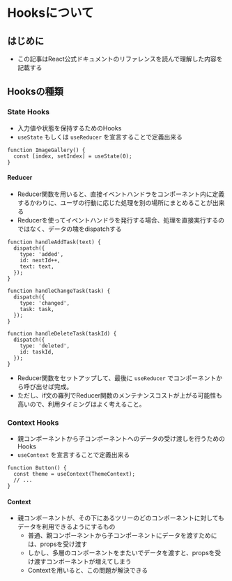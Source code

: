 # Hooksについて
## はじめに
- この記事はReact公式ドキュメントのリファレンスを読んで理解した内容を記載する

## Hooksの種類
### State Hooks
- 入力値や状態を保持するためのHooks
- `useState` もしくは `useReducer` を宣言することで定義出来る


```tsx
function ImageGallery() {
  const [index, setIndex] = useState(0);
}
```

#### Reducer
- Reducer関数を用いると、直接イベントハンドラをコンポーネント内に定義するかわりに、ユーザの行動に応じた処理を別の場所にまとめることが出来る
- Reducerを使ってイベントハンドラを発行する場合、処理を直接実行するのではなく、データの塊をdispatchする

```tsx
function handleAddTask(text) {
  dispatch({
    type: 'added',
    id: nextId++,
    text: text,
  });
}

function handleChangeTask(task) {
  dispatch({
    type: 'changed',
    task: task,
  });
}

function handleDeleteTask(taskId) {
  dispatch({
    type: 'deleted',
    id: taskId,
  });
}
```

- Reducer関数をセットアップして、最後に `useReducer` でコンポーネントから呼び出せば完成。
- ただし、if文の羅列でReducer関数のメンテナンスコストが上がる可能性も高いので、利用タイミングはよく考えること。

### Context Hooks
- 親コンポーネントから子コンポーネントへのデータの受け渡しを行うためのHooks
- `useContext` を宣言することで定義出来る

```tsx
function Button() {
  const theme = useContext(ThemeContext);
  // ...
}
```

#### Context
- 親コンポーネントが、その下にあるツリーのどのコンポーネントに対してもデータを利用できるようにするもの
  - 普通、親コンポーネントから子コンポーネントにデータを渡すためには、propsを受け渡す
  - しかし、多層のコンポーネントをまたいでデータを渡すと、propsを受け渡すコンポーネントが増えてしまう
  - Contextを用いると、この問題が解決できる

